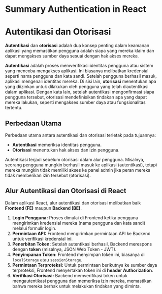 # Summary Authentication in React

# Autentikasi dan Otorisasi

**Autentikasi** dan **otorisasi** adalah dua konsep penting dalam keamanan aplikasi yang memastikan pengguna adalah siapa yang mereka klaim dan dapat mengakses sumber daya sesuai dengan hak akses mereka.

**Autentikasi** adalah proses memverifikasi identitas pengguna atau sistem yang mencoba mengakses aplikasi. Ini biasanya melibatkan kredensial seperti nama pengguna dan kata sandi. Setelah pengguna berhasil masuk, aplikasi mengenali identitas mereka. Di sisi lain, **otorisasi** menentukan apa yang diizinkan untuk dilakukan oleh pengguna yang telah diautentikasi dalam aplikasi. Dengan kata lain, setelah autentikasi mengonfirmasi siapa pengguna tersebut, otorisasi mendefinisikan tindakan apa yang dapat mereka lakukan, seperti mengakses sumber daya atau fungsionalitas tertentu.

## Perbedaan Utama

Perbedaan utama antara autentikasi dan otorisasi terletak pada tujuannya:

- **Autentikasi** memeriksa identitas pengguna.
- **Otorisasi** menentukan hak akses dan izin pengguna.

Autentikasi terjadi sebelum otorisasi dalam alur pengguna. Misalnya, seorang pengguna mungkin berhasil masuk ke aplikasi (autentikasi), tetapi mereka mungkin tidak memiliki akses ke panel admin jika peran mereka tidak memberikan izin tersebut (otorisasi).

## Alur Autentikasi dan Otorisasi di React

Dalam aplikasi React, alur autentikasi dan otorisasi melibatkan baik **Frontend (FE)** maupun **Backend (BE)**.

1. **Login Pengguna:** Proses dimulai di Frontend ketika pengguna mengirimkan kredensial mereka (nama pengguna dan kata sandi) melalui formulir login.
2. **Permintaan API:** Frontend mengirimkan permintaan API ke Backend untuk verifikasi kredensial ini.
3. **Penerbitan Token:** Setelah autentikasi berhasil, Backend merespons dengan **token** (misalnya, JSON Web Token - JWT).
4. **Penyimpanan Token:** Frontend menyimpan token ini, biasanya di `localStorage` atau `sessionStorage`.
5. **Permintaan Terproteksi:** Untuk permintaan berikutnya ke sumber daya terproteksi, Frontend menyertakan token ini di **header Authorization**.
6. **Verifikasi Otorisasi:** Backend memverifikasi token untuk mengautentikasi pengguna dan memeriksa izin mereka, memastikan bahwa mereka berhak untuk melakukan tindakan yang diminta.
